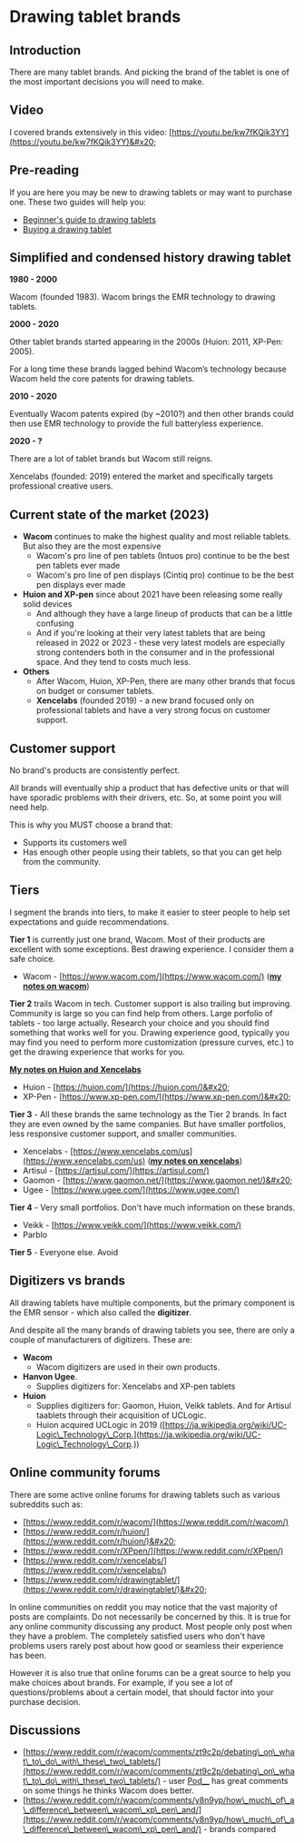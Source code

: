 # Drawing tablet brands

## Introduction&#x20;

There are many tablet brands. And picking the brand of the tablet is one of the most important decisions you will need to make.

## Video

I covered brands extensively in this video: [https://youtu.be/kw7fKQik3YY](https://youtu.be/kw7fKQik3YY)&#x20;

## Pre-reading

If you are here you may be new to drawing tablets or may want to purchase one. These two guides will help you:

* [Beginner's guide to drawing tablets](../guides/beginners-guide.md)
* [Buying a drawing tablet](../buying-a-drawing-tablet/)

## Simplified and condensed history drawing tablet

**1980 - 2000**

Wacom (founded 1983). Wacom brings the EMR technology to drawing tablets.

**2000 - 2020**

Other tablet brands started appearing in the 2000s (Huion: 2011, XP-Pen: 2005).

For a long time these brands lagged behind Wacom’s technology because Wacom held the core patents for drawing tablets.

**2010 - 2020**

Eventually Wacom patents expired (by \~2010?) and then other brands could then use EMR technology to provide the full batteryless experience.

**2020 - ?**

There are a lot of tablet brands but Wacom still reigns.&#x20;

Xencelabs (founded: 2019) entered the market and specifically targets professional creative users.&#x20;

## Current state of the market (2023)

* **Wacom** continues to make the highest quality and most reliable tablets. But also they are the most expensive
  * Wacom's pro line of pen tablets (Intuos pro) continue to be the best pen tablets ever made
  * Wacom's pro line of pen displays (Cintiq pro) continue to be the best pen displays ever made
* **Huion and XP-pen** since about 2021 have been releasing some really solid devices
  * And although they have a large lineup of products that can be a little confusing
  * And if you're looking at their very latest tablets that are being released in 2022 or 2023 - these very latest models are especially strong contenders both in the consumer and in the professional space. And they tend to costs much less.
* **Others**
  * After Wacom, Huion, XP-Pen, there are many other brands that focus on budget or consumer tablets.&#x20;
  * **Xencelabs** (founded 2019) - a new brand focused only on professional tablets and have a very strong focus on customer support.

## Customer support

No brand's products are consistently perfect.&#x20;

All brands will eventually ship a product that has defective units or that will have sporadic problems with their drivers, etc. So, at some point you will need help.

This is why you MUST choose a brand that:

* Supports its customers well
* Has enough other people using their tablets, so that you can get help from the community.&#x20;

## Tiers

I segment the brands into tiers, to make it easier to steer people to help set expectations and guide recommendations.

**Tier 1** is currently just one brand, Wacom. Most of their products are excellent with some exceptions. Best drawing experience. I consider them a safe choice.&#x20;

* Wacom - [https://www.wacom.com/](https://www.wacom.com/) ([**my notes on wacom**](7p-notes-wacom.md))

**Tier 2** trails Wacom in tech. Customer support is also trailing but improving. Community is large so you can find help from others. Large porfolio of tablets - too large actually. Research your choice and you should find something that works well for you. Drawing experience good, typically you may find you need to perform more customization (pressure curves, etc.) to get the drawing experience that works for you. &#x20;

[**My notes on Huion and Xencelabs**](7p-notes-huion-and-xp-pen.md)&#x20;

* Huion - [https://huion.com/](https://huion.com/)&#x20;
* XP-Pen - [https://www.xp-pen.com/](https://www.xp-pen.com/)&#x20;

**Tier 3** - All these brands the same technology as the Tier 2 brands. In fact they are even owned by the same companies. But have smaller portfolios, less responsive customer support, and smaller communities.&#x20;

* Xencelabs - [https://www.xencelabs.com/us](https://www.xencelabs.com/us) ([**my notes on xencelabs**](7p-notes-xencelabs.md))
* Artisul - [https://artisul.com/](https://artisul.com/)
* Gaomon - [https://www.gaomon.net/](https://www.gaomon.net/)&#x20;
* Ugee - [https://www.ugee.com/](https://www.ugee.com/)

**Tier 4** - Very small portfolios. Don't have much information on these brands.

* Veikk - [https://www.veikk.com/](https://www.veikk.com/)
* Parblo&#x20;

**Tier 5** - Everyone else. Avoid&#x20;

## Digitizers vs brands

All drawing tablets have multiple components, but the primary component is the EMR sensor - which also called the **digitizer**.

And despite all the many brands of drawing tablets you see, there are only a couple of manufacturers of digitizers. These are:

* **Wacom**
  * Wacom digitizers are used in their own products.
* **Hanvon Ugee**.&#x20;
  * Supplies digitizers for: Xencelabs and XP-pen tablets
* **Huion**&#x20;
  * Supplies digitizers for: Gaomon, Huion, Veikk tablets. And for Artisul taablets through their acquisition of UCLogic.
  * Huion acquired UCLogic in 2019 ([https://ja.wikipedia.org/wiki/UC-Logic\_Technology\_Corp.](https://ja.wikipedia.org/wiki/UC-Logic\_Technology\_Corp.))

## Online community forums

There are some active online forums for drawing tablets such as various subreddits such as:

* [https://www.reddit.com/r/wacom/](https://www.reddit.com/r/wacom/)
* [https://www.reddit.com/r/huion/](https://www.reddit.com/r/huion/)&#x20;
* [https://www.reddit.com/r/XPpen/](https://www.reddit.com/r/XPpen/) &#x20;
* [https://www.reddit.com/r/xencelabs/](https://www.reddit.com/r/xencelabs/)
* [https://www.reddit.com/r/drawingtablet/](https://www.reddit.com/r/drawingtablet/)&#x20;

In online communities on reddit you may notice that the vast majority of posts are complaints. Do not necessarily be concerned by this. It is true for any online community discussing any product. Most people only post when they have a problem. The completely satisfied users who don't have problems users rarely post about how good or seamless their experience has been.

However it is also true that online forums can be a great source to help you make choices about brands. For example, if you see a lot of questions/problems about a certain model, that should factor into your purchase decision.  &#x20;

## Discussions

* [https://www.reddit.com/r/wacom/comments/zt9c2p/debating\_on\_what\_to\_do\_with\_these\_two\_tablets/](https://www.reddit.com/r/wacom/comments/zt9c2p/debating\_on\_what\_to\_do\_with\_these\_two\_tablets/) - user [Pod\_\_](https://www.reddit.com/user/Pod\_\_/) has great comments on some things he thinks Wacom does better.
* [https://www.reddit.com/r/wacom/comments/y8n9yp/how\_much\_of\_a\_difference\_between\_wacom\_xp\_pen\_and/](https://www.reddit.com/r/wacom/comments/y8n9yp/how\_much\_of\_a\_difference\_between\_wacom\_xp\_pen\_and/) - brands compared

##

&#x20;
